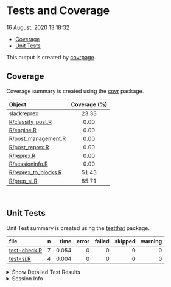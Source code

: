 Tests and Coverage
================
16 August, 2020 13:18:32

  - [Coverage](#coverage)
  - [Unit Tests](#unit-tests)

This output is created by
[covrpage](https://github.com/metrumresearchgroup/covrpage).

## Coverage

Coverage summary is created using the
[covr](https://github.com/r-lib/covr) package.

| Object                                            | Coverage (%) |
| :------------------------------------------------ | :----------: |
| slackreprex                                       |    23.33     |
| [R/classify\_post.R](../R/classify_post.R)        |     0.00     |
| [R/engine.R](../R/engine.R)                       |     0.00     |
| [R/post\_management.R](../R/post_management.R)    |     0.00     |
| [R/post\_reprex.R](../R/post_reprex.R)            |     0.00     |
| [R/reprex.R](../R/reprex.R)                       |     0.00     |
| [R/sessioninfo.R](../R/sessioninfo.R)             |     0.00     |
| [R/reprex\_to\_blocks.R](../R/reprex_to_blocks.R) |    51.43     |
| [R/prep\_si.R](../R/prep_si.R)                    |    85.71     |

<br>

## Unit Tests

Unit Test summary is created using the
[testthat](https://github.com/r-lib/testthat) package.

| file                                  | n |  time | error | failed | skipped | warning |
| :------------------------------------ | -: | ----: | ----: | -----: | ------: | ------: |
| [test-check.R](testthat/test-check.R) | 7 | 0.054 |     0 |      0 |       0 |       0 |
| [test-si.R](testthat/test-si.R)       | 4 | 0.004 |     0 |      0 |       0 |       0 |

<details closed>

<summary> Show Detailed Test Results </summary>

| file                                      | context          | test                                      | status | n |  time |
| :---------------------------------------- | :--------------- | :---------------------------------------- | :----- | -: | ----: |
| [test-check.R](testthat/test-check.R#L29) | reprex to blocks | class: no\_fig                            | PASS   | 1 | 0.050 |
| [test-check.R](testthat/test-check.R#L33) | reprex to blocks | class: err                                | PASS   | 1 | 0.001 |
| [test-check.R](testthat/test-check.R#L37) | reprex to blocks | class: fig                                | PASS   | 1 | 0.001 |
| [test-check.R](testthat/test-check.R#L45) | reprex to blocks | element type: no\_fig                     | PASS   | 1 | 0.001 |
| [test-check.R](testthat/test-check.R#L49) | reprex to blocks | element type: err                         | PASS   | 1 | 0.001 |
| [test-check.R](testthat/test-check.R#L53) | reprex to blocks | element type: err emo                     | PASS   | 1 | 0.000 |
| [test-check.R](testthat/test-check.R#L57) | reprex to blocks | element type: fig                         | PASS   | 1 | 0.000 |
| [test-si.R](testthat/test-si.R#L8)        | sessioninfo      | sessioninfo classification: file exists   | PASS   | 1 | 0.002 |
| [test-si.R](testthat/test-si.R#L12)       | sessioninfo      | sessioninfo classification: file contents | PASS   | 1 | 0.001 |
| [test-si.R](testthat/test-si.R#L22)       | sessioninfo      | sessionInfo classification: file exists   | PASS   | 1 | 0.000 |
| [test-si.R](testthat/test-si.R#L26)       | sessioninfo      | sessionInfo classification: file contents | PASS   | 1 | 0.001 |

</details>

<details>

<summary> Session Info </summary>

| Field    | Value                               |                                                                                                                                                                                                                                                                     |
| :------- | :---------------------------------- | :------------------------------------------------------------------------------------------------------------------------------------------------------------------------------------------------------------------------------------------------------------------ |
| Version  | R version 3.6.3 (2020-02-29)        |                                                                                                                                                                                                                                                                     |
| Platform | x86\_64-apple-darwin15.6.0 (64-bit) | <a href="https://github.com/yonicd/slackreprex/commit/41273978c4a8e21cccb49f557e19f92c0bdc53e4/checks" target="_blank"><span title="Built on Github Actions">![](https://github.com/metrumresearchgroup/covrpage/blob/actions/inst/logo/gh.png?raw=true)</span></a> |
| Running  | macOS Catalina 10.15.6              |                                                                                                                                                                                                                                                                     |
| Language | en\_US                              |                                                                                                                                                                                                                                                                     |
| Timezone | UTC                                 |                                                                                                                                                                                                                                                                     |

| Package  | Version |
| :------- | :------ |
| testthat | 2.3.2   |
| covr     | 3.5.0   |
| covrpage | 0.0.71  |

</details>

<!--- Final Status : pass --->
